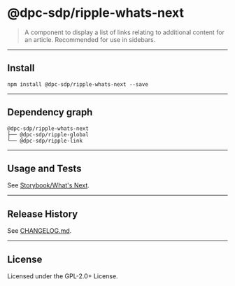 # @dpc-sdp/ripple-whats-next

> A component to display a list of links relating to additional content for an
article. Recommended for use in sidebars.

--------------------------------------------------------------------------------

## Install

```shell
npm install @dpc-sdp/ripple-whats-next --save
```

--------------------------------------------------------------------------------

## Dependency graph

```shell
@dpc-sdp/ripple-whats-next
├── @dpc-sdp/ripple-global
└── @dpc-sdp/ripple-link
```

--------------------------------------------------------------------------------

## Usage and Tests

See [Storybook/What's Next](https://ripple.sdp.vic.gov.au/?selectedKind=Molecules/WhatsNext&selectedStory=What%5C's%20Next).

--------------------------------------------------------------------------------

## Release History

See [CHANGELOG.md](./CHANGELOG.md).

--------------------------------------------------------------------------------

## License

Licensed under the GPL-2.0+ License.
